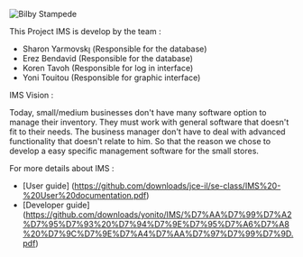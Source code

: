 ![Bilby Stampede](http://img15.hostingpics.net/pics/673348IMS.jpg)

This Project IMS is develop by the team :
- Sharon Yarmovskן (Responsible for the database)
- Erez Bendavid    (Responsible for the database)
- Koren Tavoh      (Responsible for log in interface)
- Yoni Touitou     (Responsible for graphic interface)

IMS Vision :

Today, small/medium businesses don't have many software option to manage their inventory.
They must work with general software that doesn't fit to their needs.
The business manager don't have to deal with advanced functionality that doesn't relate to him.
So that the reason we chose to develop a easy specific management software for the small stores.

For more details about IMS :
- [User guide] (https://github.com/downloads/jce-il/se-class/IMS%20-%20User%20documentation.pdf) 
- [Developer guide] (https://github.com/downloads/yonito/IMS/%D7%AA%D7%99%D7%A2%D7%95%D7%93%20%D7%94%D7%9E%D7%95%D7%A6%D7%A8%20%D7%9C%D7%9E%D7%A4%D7%AA%D7%97%D7%99%D7%9D.pdf)
